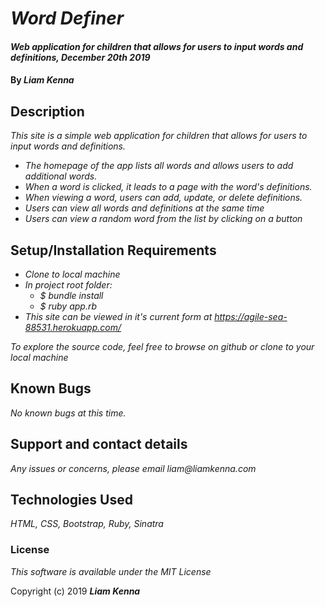 # _Word Definer_

#### _Web application for children that allows for users to input words and definitions, December 20th 2019_

#### By _**Liam Kenna**_

## Description

_This site is a simple web application for children that allows for users to input words and definitions._

* _The homepage of the app lists all words and allows users to add additional words._
* _When a word is clicked, it leads to a page with the word's definitions._
* _When viewing a word, users can add, update, or delete definitions._
* _Users can view all words and definitions at the same time_
* _Users can view a random word from the list by clicking on a button_


## Setup/Installation Requirements

* _Clone to local machine_
* _In project root folder:_
  * _$ bundle install_
  * _$ ruby app.rb_
* _This site can be viewed in it's current form at https://agile-sea-88531.herokuapp.com/_


_To explore the source code, feel free to browse on github or clone to your local machine_

## Known Bugs

_No known bugs at this time._

## Support and contact details

_Any issues or concerns, please email liam@liamkenna.com_

## Technologies Used

_HTML, CSS, Bootstrap, Ruby, Sinatra_

### License

*This software is available under the MIT License*

Copyright (c) 2019 **_Liam Kenna_**
